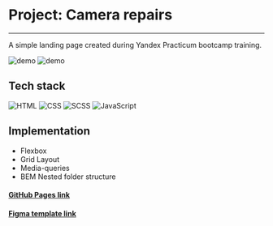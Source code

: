 # Project: Camera repairs

---

A simple landing page created during Yandex Practicum bootcamp training.

![demo](https://github.com/daryamakavchik/camera-repairs/assets/90967822/95bc0332-2fa1-433b-9ebc-ecb3877f3a40)
![demo](https://github.com/daryamakavchik/camera-repairs/assets/90967822/8130987f-17fd-4c5f-9282-4a0106c88455)




## Tech stack

![HTML](https://img.shields.io/badge/html5-%23E34F26.svg?style=for-the-badge&logo=html5&logoColor=white)
![CSS](https://img.shields.io/badge/css3-%231572B6.svg?style=for-the-badge&logo=css3&logoColor=white)
![SCSS](https://img.shields.io/badge/Sass-CC6699?style=for-the-badge&logo=sass&logoColor=white)
![JavaScript](https://img.shields.io/badge/JavaScript-F7DF1E?style=for-the-badge&logo=javascript&logoColor=black)

## Implementation

- Flexbox
- Grid Layout
- Media-queries
- BEM Nested folder structure


#### [GitHub Pages link](https://daryamakavchik.github.io/camera-repairs/)
#### [Figma template link](https://www.figma.com/file/G3UWFlQmNtNs67751YiDH2/Month-of-Landings_external-link?node-id=2%3A1815)
